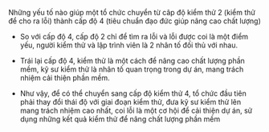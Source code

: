 Những yếu tố nào giúp một tổ chức chuyển từ câp độ kiểm thử 2 (kiểm thử để cho ra lỗi) thành cấp độ 4 (tiêu chuẩn đạo đức giúp nâng cao chất lượng)

* So với cấp độ 4, cấp độ 2 chỉ để tìm ra lỗi và lỗi được coi là một điểm yếu, người kiểm thử và lập trình viên là 2 nhân tố đối thủ với nhau.

* Trái lại cấp độ 4, kiểm thử là một cách để nâng cao chất lượng phần mềm, kỹ sư kiểm thử là nhân tố quan trọng trong dự án, mang trách nhiệm cải thiện phần mềm.

* Như vậy, để có thể chuyển sang cấp độ kiểm thử 4, tổ chức đầu tiên phải thay đổi thái độ với giai đoạn kiểm thử, đưa kỹ sư kiểm thử lên mang trách nhiệm cao nhất, coi lỗi là một cơ hội để cải thiện dự án, sử dụng những kết quả kiểm thử để nâng chất lượng phần mềm
